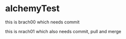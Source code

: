 # alchemyTest
this is brach00
which needs commit

this is nrach01
which also needs commit, pull and merge
